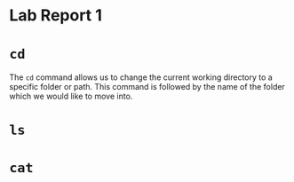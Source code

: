 # Lab Report 1

# ```cd```

The ```cd``` command allows us to change the current working directory to a specific folder or path. This command is followed by the name of the folder which we would like to move into. 


# ```ls```
# ```cat```
